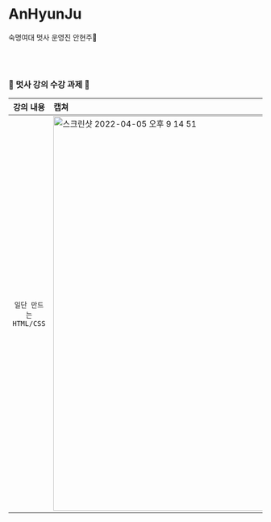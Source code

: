 # AnHyunJu
숙명여대 멋사 운영진 안현주🦁

<br><br>
### 🦁 멋사 강의 수강 과제 🦁

| 강의 내용 | 캡쳐 | 
|:------:|:------|
|`일단 만드는 HTML/CSS`|<img width="782" alt="스크린샷 2022-04-05 오후 9 14 51" src="https://user-images.githubusercontent.com/62981652/161751668-06111a7a-d172-403f-9fab-0369b3c11617.png">|

